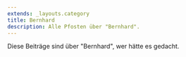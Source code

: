 ```yaml
---
extends: _layouts.category
title: Bernhard
description: Alle Pfosten über "Bernhard".
---
```

          
Diese Beiträge sind über "Bernhard", wer hätte es gedacht.
          